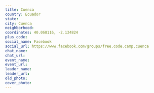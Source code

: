 ```yaml
---
title: Cuenca
country: Ecuador
state: 
city: Cuenca
neighborhood: 
coordinates: 40.068116, -2.134824
plus_code:
social_name: Facebook
social_url: https://www.facebook.com/groups/free.code.camp.cuenca
chat_name:
chat_url:
event_name:
event_url:
leader_name:
leader_url:
old_photo: 
cover_photo:
---
```

